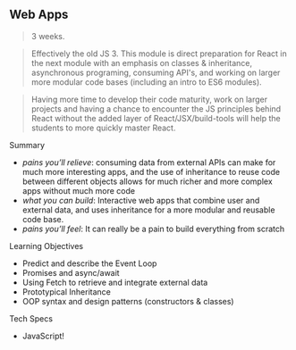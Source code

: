 ## Web Apps

> 3 weeks.

> Effectively the old JS 3.  This module is direct preparation for React in the next module with an emphasis on classes & inheritance, asynchronous programing, consuming API's, and working on larger more modular code bases (including an intro to ES6 modules).

> Having more time to develop their code maturity, work on larger projects and having a chance to encounter the JS principles behind React without the added layer of React/JSX/build-tools will help the students to more quickly master React.

Summary
* _pains you’ll relieve_: consuming data from external APIs can make for much more interesting apps, and the use of inheritance to reuse code between different objects allows for much richer and more complex apps without much more code
* _what you can build_:  Interactive web apps that combine user and external data, and uses inheritance for a more modular and reusable code base.
* _pains you’ll feel_: It can really be a pain to build everything from scratch

Learning Objectives
* Predict and describe the Event Loop
* Promises and async/await
* Using Fetch to retrieve and integrate external data
* Prototypical Inheritance
* OOP syntax and design patterns (constructors & classes)

Tech Specs
* JavaScript!
